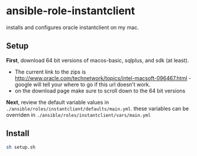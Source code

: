 # ansible-role-instantclient

installs and configures oracle instantclient on my mac.

## Setup

**First**, download 64 bit versions of macos-basic, sqlplus, and sdk (at least).

* The current link to the zips is http://www.oracle.com/technetwork/topics/intel-macsoft-096467.html - google will tell your where to go if this url doesn't work.
* on the download page make sure to scroll down to the 64 bit versions

**Next**, review the default variable values in `./ansible/roles/instantclient/defaults/main.yml`.
these variables can be overriden in `./ansible/roles/instantclient/vars/main.yml`


## Install

```bash
sh setup.sh
```
